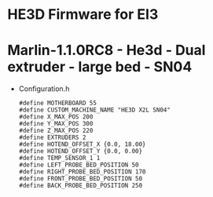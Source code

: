 # HE3D Firmware for EI3

# Marlin-1.1.0RC8 - He3d - Dual extruder - large bed - SN04

  - Configuration.h

		#define MOTHERBOARD 55
		#define CUSTOM_MACHINE_NAME "HE3D X2L SN04"
		#define X_MAX_POS 200
		#define Y_MAX_POS 300
		#define Z_MAX_POS 220
		#define EXTRUDERS 2
		#define HOTEND_OFFSET_X {0.0, 18.00}
		#define HOTEND_OFFSET_Y {0.0, 0.00}
		#define TEMP_SENSOR_1 1
		#define LEFT_PROBE_BED_POSITION 50
		#define RIGHT_PROBE_BED_POSITION 170
		#define FRONT_PROBE_BED_POSITION 50
		#define BACK_PROBE_BED_POSITION 250
